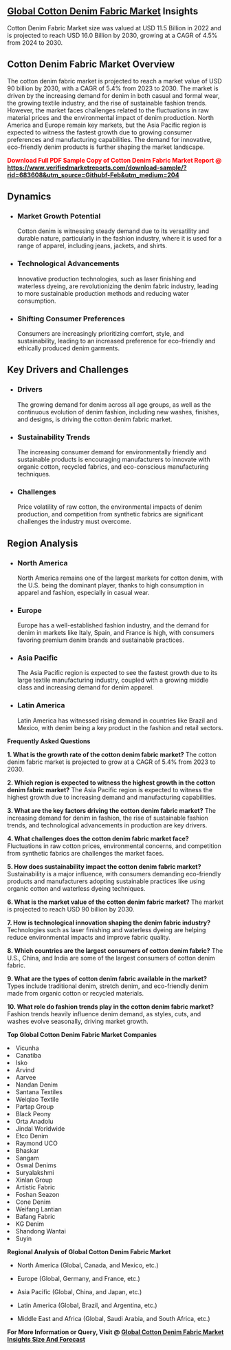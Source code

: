 <h2><a href="https://www.verifiedmarketreports.com/download-sample/?rid=683608&amp;utm_source=Githubf&amp;utm_medium=204" target="_blank">Global Cotton Denim Fabric Market</a> Insights</h2><p>Cotton Denim Fabric Market size was valued at USD 11.5 Billion in 2022 and is projected to reach USD 16.0 Billion by 2030, growing at a CAGR of 4.5% from 2024 to 2030.</p><p><h2>Cotton Denim Fabric Market Overview</h2> <p>The cotton denim fabric market is projected to reach a market value of USD 90 billion by 2030, with a CAGR of 5.4% from 2023 to 2030. The market is driven by the increasing demand for denim in both casual and formal wear, the growing textile industry, and the rise of sustainable fashion trends. However, the market faces challenges related to the fluctuations in raw material prices and the environmental impact of denim production. North America and Europe remain key markets, but the Asia Pacific region is expected to witness the fastest growth due to growing consumer preferences and manufacturing capabilities. The demand for innovative, eco-friendly denim products is further shaping the market landscape. <p><strong><p><span class=""><span style="color: #ff0000;"><strong>Download Full PDF Sample Copy of Cotton Denim Fabric Market Report</strong> @ </span><a href="https://www.verifiedmarketreports.com/download-sample/?rid=683608&amp;utm_source=Githubf-Feb&amp;utm_medium=204" target="_blank">https://www.verifiedmarketreports.com/download-sample/?rid=683608&amp;utm_source=Githubf-Feb&amp;utm_medium=204</a></span></p></strong></p> <h2>Dynamics</h2> <ul> <li><h3>Market Growth Potential</h3> Cotton denim is witnessing steady demand due to its versatility and durable nature, particularly in the fashion industry, where it is used for a range of apparel, including jeans, jackets, and shirts.</li> <li><h3>Technological Advancements</h3> Innovative production technologies, such as laser finishing and waterless dyeing, are revolutionizing the denim fabric industry, leading to more sustainable production methods and reducing water consumption.</li> <li><h3>Shifting Consumer Preferences</h3> Consumers are increasingly prioritizing comfort, style, and sustainability, leading to an increased preference for eco-friendly and ethically produced denim garments.</li> </ul> <h2>Key Drivers and Challenges</h2> <ul> <li><h3>Drivers</h3> The growing demand for denim across all age groups, as well as the continuous evolution of denim fashion, including new washes, finishes, and designs, is driving the cotton denim fabric market.</li> <li><h3>Sustainability Trends</h3> The increasing consumer demand for environmentally friendly and sustainable products is encouraging manufacturers to innovate with organic cotton, recycled fabrics, and eco-conscious manufacturing techniques.</li> <li><h3>Challenges</h3> Price volatility of raw cotton, the environmental impacts of denim production, and competition from synthetic fabrics are significant challenges the industry must overcome.</li> </ul> <h2>Region Analysis</h2> <ul> <li><h3>North America</h3> North America remains one of the largest markets for cotton denim, with the U.S. being the dominant player, thanks to high consumption in apparel and fashion, especially in casual wear.</li> <li><h3>Europe</h3> Europe has a well-established fashion industry, and the demand for denim in markets like Italy, Spain, and France is high, with consumers favoring premium denim brands and sustainable practices.</li> <li><h3>Asia Pacific</h3> The Asia Pacific region is expected to see the fastest growth due to its large textile manufacturing industry, coupled with a growing middle class and increasing demand for denim apparel.</li> <li><h3>Latin America</h3> Latin America has witnessed rising demand in countries like Brazil and Mexico, with denim being a key product in the fashion and retail sectors.</li> </ul> <p><strong>Frequently Asked Questions</strong></p> <p><strong>1. What is the growth rate of the cotton denim fabric market?</strong> The cotton denim fabric market is projected to grow at a CAGR of 5.4% from 2023 to 2030.</p> <p><strong>2. Which region is expected to witness the highest growth in the cotton denim fabric market?</strong> The Asia Pacific region is expected to witness the highest growth due to increasing demand and manufacturing capabilities.</p> <p><strong>3. What are the key factors driving the cotton denim fabric market?</strong> The increasing demand for denim in fashion, the rise of sustainable fashion trends, and technological advancements in production are key drivers.</p> <p><strong>4. What challenges does the cotton denim fabric market face?</strong> Fluctuations in raw cotton prices, environmental concerns, and competition from synthetic fabrics are challenges the market faces.</p> <p><strong>5. How does sustainability impact the cotton denim fabric market?</strong> Sustainability is a major influence, with consumers demanding eco-friendly products and manufacturers adopting sustainable practices like using organic cotton and waterless dyeing techniques.</p> <p><strong>6. What is the market value of the cotton denim fabric market?</strong> The market is projected to reach USD 90 billion by 2030.</p> <p><strong>7. How is technological innovation shaping the denim fabric industry?</strong> Technologies such as laser finishing and waterless dyeing are helping reduce environmental impacts and improve fabric quality.</p> <p><strong>8. Which countries are the largest consumers of cotton denim fabric?</strong> The U.S., China, and India are some of the largest consumers of cotton denim fabric.</p> <p><strong>9. What are the types of cotton denim fabric available in the market?</strong> Types include traditional denim, stretch denim, and eco-friendly denim made from organic cotton or recycled materials.</p> <p><strong>10. What role do fashion trends play in the cotton denim fabric market?</strong> Fashion trends heavily influence denim demand, as styles, cuts, and washes evolve seasonally, driving market growth.</p> </p><p><strong>Top Global Cotton Denim Fabric Market Companies</strong></p><div data-test-id=""><p><li>Vicunha</li><li> Canatiba</li><li> Isko</li><li> Arvind</li><li> Aarvee</li><li> Nandan Denim</li><li> Santana Textiles</li><li> Weiqiao Textile</li><li> Partap Group</li><li> Black Peony</li><li> Orta Anadolu</li><li> Jindal Worldwide</li><li> Etco Denim</li><li> Raymond UCO</li><li> Bhaskar</li><li> Sangam</li><li> Oswal Denims</li><li> Suryalakshmi</li><li> Xinlan Group</li><li> Artistic Fabric</li><li> Foshan Seazon</li><li> Cone Denim</li><li> Weifang Lantian</li><li> Bafang Fabric</li><li> KG Denim</li><li> Shandong Wantai</li><li> Suyin</li></p><div><strong>Regional Analysis of&nbsp;Global Cotton Denim Fabric Market</strong></div><ul><li dir="ltr"><p dir="ltr">North America&nbsp;(Global, Canada, and Mexico, etc.)</p></li><li dir="ltr"><p dir="ltr">Europe (Global, Germany, and France, etc.)</p></li><li dir="ltr"><p dir="ltr">Asia Pacific&nbsp;(Global, China, and Japan, etc.)</p></li><li dir="ltr"><p dir="ltr">Latin America&nbsp;(Global, Brazil, and Argentina, etc.)</p></li><li dir="ltr">Middle East and Africa&nbsp;(Global, Saudi Arabia, and South Africa, etc.)</li></ul><p><strong>For More Information or Query, Visit @&nbsp;</strong><strong><a href="https://www.verifiedmarketreports.com/product/cotton-denim-fabric-market/?utm_source=Githubf&amp;utm_medium=204" target="_blank">Global Cotton Denim Fabric Market Insights Size And Forecast</a></strong></p></div>

